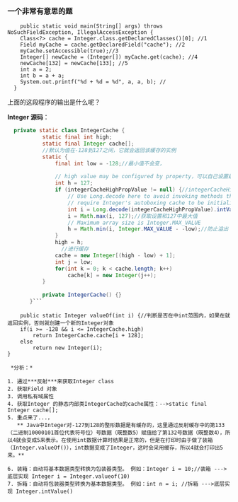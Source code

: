 ### 一个非常有意思的题
        
		public static void main(String[] args) throws NoSuchFieldException, IllegalAccessException {
        Class<?> cache = Integer.class.getDeclaredClasses()[0]; //1
        Field myCache = cache.getDeclaredField("cache"); //2
        myCache.setAccessible(true);//3
        Integer[] newCache = (Integer[]) myCache.get(cache); //4
        newCache[132] = newCache[133]; //5
        int a = 2;
        int b = a + a;
        System.out.printf("%d + %d = %d", a, a, b); //
      }
 上面的这段程序的输出是什么呢？
 
 **Integer 源码**：
 ```java
   private static class IntegerCache {
            static final int high;
            static final Integer cache[];
            //默认为值在-128到127之间，它就会返回该缓存的实例
            static {
                final int low = -128;//最小值不会变，
    
                // high value may be configured by property，可以自己设置最大值
                int h = 127;
                if (integerCacheHighPropValue != null) {//integerCacheHighPropValue如何设置的最大值不为空，实现拆箱
                    // Use Long.decode here to avoid invoking methods that
                    // require Integer's autoboxing cache to be initialized
                    int i = Long.decode(integerCacheHighPropValue).intValue();//拆箱
                    i = Math.max(i, 127);//获取设置和127中最大值
                    // Maximum array size is Integer.MAX_VALUE
                    h = Math.min(i, Integer.MAX_VALUE - -low);//防止溢出
                }
                high = h;
                  //进行缓存
                cache = new Integer[(high - low) + 1];
                int j = low;
                for(int k = 0; k < cache.length; k++)
                    cache[k] = new Integer(j++);
            }
    
            private IntegerCache() {}
        }```
```
        
        public static Integer valueOf(int i) {//判断是否在中int范围内，如果在就返回实例，否则就创建一个新的Integer对象
        if(i >= -128 && i <= IntegerCache.high)
            return IntegerCache.cache[i + 128];
        else
            return new Integer(i);
    }
```
 *分析：*
                
1. 通过***反射***来获取Integer class
2. 获取Field 对象
3. 调用私有域属性
4. 获取Integer 的静态内部类IntegerCache的cache属性：-->static final Integer cache[];
5. 重点来了...，
   ** Java中Integer对-127到128的整形数据是有缓存的，这里通过反射缓存中的第133（二进制10000101首位代表符号位）号数据（既整数5）赋值给了第132号数据（既整数4），所以4就会变成5来表示。在使用int数据计算时结果是正常的，但是在打印时由于做了装箱（Integer.valueOf()），int数据变成了Integer，这时会采用缓存，所以4就会打印出5来。**
    
6. 装箱：自动将基本数据类型转换为包装器类型。 例如：Integer i = 10;//装箱 --->底层实现 Integer i = Integer.valueof(10)
7. 拆箱：自动将包装器类型转换为基本数据类型。 例如：int n = i; //拆箱 --->底层实现 Integer.intValue()
